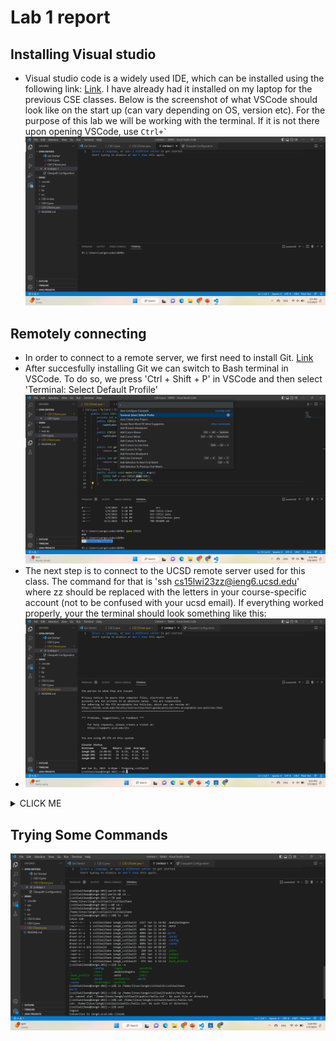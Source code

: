 # Lab 1 report

## Installing Visual studio

* Visual studio code is a widely used IDE, which can be installed using the following link: [Link](https://code.visualstudio.com/). I have already had it 
installed on my laptop for the previous CSE classes. Below is the screenshot of what VSCode should look like on the start up (can vary depending on OS, version etc).
For the purpose of this lab we will be working with the terminal. If it is not there upon opening VSCode, use `` Ctrl+` ``
![Image](VSCode.png)

## Remotely connecting

* In order to connect to a remote server, we first need to install Git. [Link](https://gitforwindows.org/)
* After succesfully installing Git we can switch to Bash terminal in VSCode. To do so, we press 'Ctrl + Shift + P' in VSCode and then select 'Terminal: Select Default Profile'
![Image](Bash.png)
* The next step is to connect to the UCSD remote server used for this class. The command for that is 'ssh cs15lwi23zz@ieng6.ucsd.edu' where zz should be replaced with the letters in your course-specific account (not to be confused with your ucsd email). If everything worked properly, your the terminal should look something like this:
* ![Image](Remote.png)
<details><summary>CLICK ME</summary>
<p>
 
 * If it is your fist time connecting to this server, you will see a Privacy notice - simply type yes and press enter
 * When typing the password for your account in the command prompt, it won't show up on the command line which is done for privacy purposes. Just type your password and press enter.
 * If after you typed in the password it doen't work, wait a few minutes and try again. Also make sure that you replaced zz with the letters in your account (should be a combination of two or three letters). If it still doesn't work, reset the password using the following link: [Link](https://docs.google.com/document/d/1hs7CyQeh-MdUfM9uv99i8tqfneos6Y8bDU0uhn1wqho/edit). Also, when resetting the password select the option to reset it only for the course, not for all of your UCSD related accounts.
</p>
</details>

## Trying Some Commands
![Image](cmd.png)
